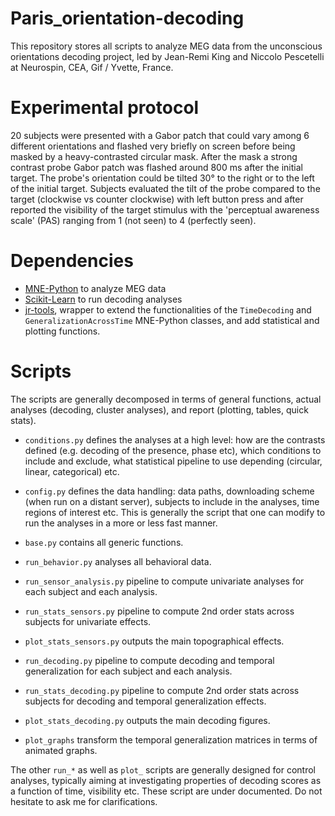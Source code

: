 Paris_orientation-decoding
==========================

This repository stores all scripts to analyze MEG data from the unconscious orientations decoding project, led by Jean-Remi King and Niccolo Pescetelli at Neurospin, CEA, Gif / Yvette, France.

Experimental protocol
=====================

20 subjects were presented with a Gabor patch that could vary among 6 different orientations and flashed very briefly on screen before being masked by a heavy-contrasted circular mask. After the mask a strong contrast probe Gabor patch was flashed around 800 ms after the initial target. The probe's orientation could be tilted 30° to the right or to the left of the initial target. Subjects evaluated the tilt of the probe compared to the target (clockwise vs counter clockwise) with left button press and after reported the visibility of the target stimulus with the 'perceptual awareness scale' (PAS) ranging from 1 (not seen) to 4 (perfectly seen).


Dependencies
============

- [MNE-Python](https://github.com/mne-tools/mne-python) to analyze MEG data
- [Scikit-Learn](https://github.com/scikit-learn/scikit-learn) to run decoding analyses
- [jr-tools](https://github.com/kingjr/jr-tools), wrapper to extend the functionalities of the `TimeDecoding` and `GeneralizationAcrossTime` MNE-Python classes, and add statistical and plotting functions.


Scripts
=======

The scripts are generally decomposed in terms of general functions, actual analyses (decoding, cluster analyses), and report (plotting, tables, quick stats).

- `conditions.py` defines the analyses at a high level: how are the contrasts defined (e.g. decoding of the presence, phase etc), which conditions to include and exclude, what statistical pipeline to use depending (circular, linear, categorical) etc.

- `config.py` defines the data handling: data paths, downloading scheme (when run on a distant server), subjects to include in the analyses, time regions of interest etc. This is generally the script that one can modify to run the analyses in a more or less fast manner.

- `base.py` contains all generic functions.

- `run_behavior.py` analyses all behavioral data.

- `run_sensor_analysis.py` pipeline to compute univariate analyses for each subject and each analysis.

- `run_stats_sensors.py` pipeline to compute 2nd order stats across subjects for univariate effects.

- `plot_stats_sensors.py` outputs the main topographical effects.

- `run_decoding.py` pipeline to compute decoding and temporal generalization for each subject and each analysis.

- `run_stats_decoding.py` pipeline to compute 2nd order stats across subjects for decoding and temporal generalization effects.

- `plot_stats_decoding.py` outputs the main decoding figures.

- `plot_graphs` transform the temporal generalization matrices in terms of animated graphs.

The other `run_*` as well as `plot_` scripts are generally designed for control analyses, typically aiming at investigating properties of decoding scores as a function of time, visibility etc. These script are under documented. Do not hesitate to ask me for clarifications.
